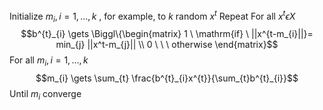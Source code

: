 Initialize $m_{i}, i = 1,\dots, k$ , for example, to $k \ \mathrm{random} \ x^t$
Repeat
	For all $x^{t}\epsilon X$
		$$b^{t}_{i} \gets \Biggl\{\begin{matrix}
1 \ \mathrm{if} \ ||x^{t-m_{i}||}= min_{j} ||x^t-m_{j}|| \\
0 \ \ \ otherwise
\end{matrix}$$
	For all $m_{i}, i=1,\dots,k$
		$$m_{i} \gets \sum_{t} \frac{b^{t}_{i}x^{t}}{\sum_{t}b^{t}_{i}}$$
	 Until $m_{i}$ converge
	 